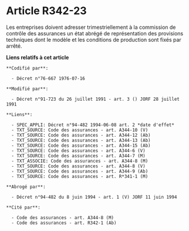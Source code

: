 # Article R342-23

Les entreprises doivent adresser trimestriellement à la commission de contrôle des assurances un état abrégé de
représentation des provisions techniques dont le modèle et les conditions de production sont fixés par arrêté.

**Liens relatifs à cet article**

	**Codifié par**:

	  - Décret n°76-667 1976-07-16

	**Modifié par**:

	  - Décret n°91-723 du 26 juillet 1991 - art. 3 () JORF 28 juillet 1991

	**Liens**:

	  - SPEC_APPLI: Décret n°94-482 1994-06-08 art. 2 *date d'effet*
	  - TXT_SOURCE: Code des assurances - art. A344-10 (V)
	  - TXT_SOURCE: Code des assurances - art. A344-12 (Ab)
	  - TXT_SOURCE: Code des assurances - art. A344-13 (Ab)
	  - TXT_SOURCE: Code des assurances - art. A344-15 (Ab)
	  - TXT_SOURCE: Code des assurances - art. A344-6 (V)
	  - TXT_SOURCE: Code des assurances - art. A344-7 (M)
	  - TXT_ASSOCIE: Code des assurances - art. A344-8 (M)
	  - TXT_SOURCE: Code des assurances - art. A344-8 (V)
	  - TXT_SOURCE: Code des assurances - art. A344-9 (Ab)
	  - TXT_SOURCE: Code des assurances - art. R*341-1 (M)

	**Abrogé par**:

	  - Décret n°94-482 du 8 juin 1994 - art. 1 (V) JORF 11 juin 1994

	**Cité par**:

	  - Code des assurances - art. A344-8 (M)
	  - Code des assurances - art. R342-1 (Ab)
